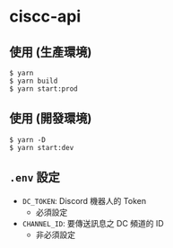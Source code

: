 # ciscc-api
## 使用 (生產環境)
```batch
$ yarn
$ yarn build
$ yarn start:prod
```

## 使用 (開發環境)
```batch
$ yarn -D
$ yarn start:dev
```

## `.env` 設定
- `DC_TOKEN`: Discord 機器人的 Token
  - 必須設定
- `CHANNEL_ID`: 要傳送訊息之 DC 頻道的 ID
  - 非必須設定
